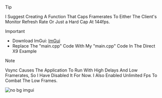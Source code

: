 > [!TIP]
> I Suggest Creating A Function That Caps Framerates To Either The Client's Monitor Refresh Rate Or Just a Hard Cap At 144fps.

> [!IMPORTANT]
> - Download ImGui: [ImGui](https://github.com/ocornut/imgui.git)
> - Replace The "main.cpp" Code With My "main.cpp" Code In The Direct X9 Example

> [!NOTE]
> 
> Vsync Causes The Application To Run With High Delays And Low Framerates, So I Have Disabled It For Now.
> I Also Enabled Unlimited Fps To Combat The Low Frames.


 ![no bg imgui](https://github.com/user-attachments/assets/2a87901a-c220-43ce-8436-aacdf506bd6a)
